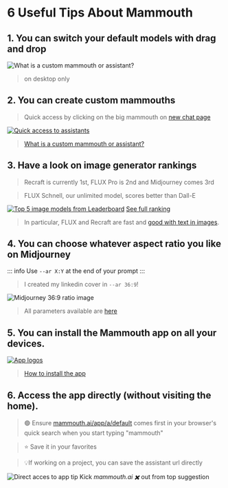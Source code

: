 # 6 Useful Tips About Mammouth

## 1. You can switch your default models with drag and drop

![What is a custom mammouth or assistant?](/docs/six-useful-tips-about-mammouth/demodraganddrop.gif)

> on desktop only

## 2. You can create custom mammouths
> Quick access by clicking on the big mammouth on [new chat page](https://chat.mammouth.ai)

[![Quick access to assistants](logo_to_assistants.png)](https://chat.mammouth.ai)

> [What is a custom mammouth or assistant?](/docs/mammouth-assistant-tutorial/)

## 3. Have a look on image generator rankings

> Recraft is currently 1st, FLUX Pro is 2nd and Midjourney comes 3rd

> FLUX Schnell, our unlimited model, scores better than Dall-E

[![Top 5 image models from Leaderboard](rankingtop_5_image_models.png)](https://artificialanalysis.ai/text-to-image/arena?tab=Leaderboard)
[See full ranking](https://artificialanalysis.ai/text-to-image/arena?tab=Leaderboard)

> In particular, FLUX and Recraft are fast and [good with text in images](/docs/why-should-you-use-flux-pro/).

## 4. You can choose whatever aspect ratio you like on Midjourney

::: info Use `--ar X:Y` at the end of your prompt
:::

> I created my linkedin cover in `--ar 36:9`!

![Midjourney 36:9 ratio image](mj_ratio_36_9.png)

> All parameters available are [here](/docs/aspect-ratio-and-midjourney-parameters/index.md)

## 5. You can install the Mammouth app on all your devices.

[![App logos](mobile_and_desktop_app_borderless.png)](/docs/how-to-download-the-mammouth-app/)

> [How to install the app](/docs/how-to-download-the-mammouth-app/)

## 6. Access the app directly (without visiting the home).

> 🟢 Ensure [mammouth.ai/app/a/default](https://mammouth.ai/app/a/default) comes first in your browser's quick search when you start typing "mammouth"

> ⭐ Save it in your favorites

> 💡If working on a project, you can save the assistant url directly

![Direct acces to app tip](direct_access_to_app.png)
 Kick *mammouth.ai ✖️* out from top suggestion

